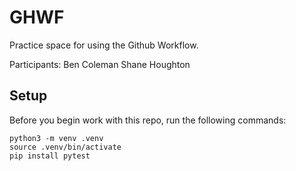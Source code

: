 
# GHWF

Practice space for using the Github Workflow.

Participants:
Ben Coleman
Shane Houghton

## Setup

Before you begin work with this repo, run the following commands:

```
python3 -m venv .venv
source .venv/bin/activate
pip install pytest
```
